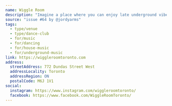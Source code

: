 ```yaml
---
name: Wiggle Room
description: "Imagine a place where you can enjoy late underground vibes without pretentious attitudes, hear and feel emerging sound and see local and international DJs. Wiggle Room offers high-quality sound, dynamic lighting and projections, and friendly staff."
source: "issue #64 by @jordyarms"
tags:
  - type/venue
  - type/dance-club
  - for/music
  - for/dancing
  - for/house-music
  - for/underground-music
link: https://wiggleroomtoronto.com
address:
  streetAddress: 772 Dundas Street West
  addressLocality: Toronto
  addressRegion: ON
  postalCode: M6J 1V1
social:
  instagram: https://www.instagram.com/wiggleroomtoronto/
  facebook: https://www.facebook.com/WiggleRoomToronto/
---
```


<!-- Community added from GitHub issue #64 -->
